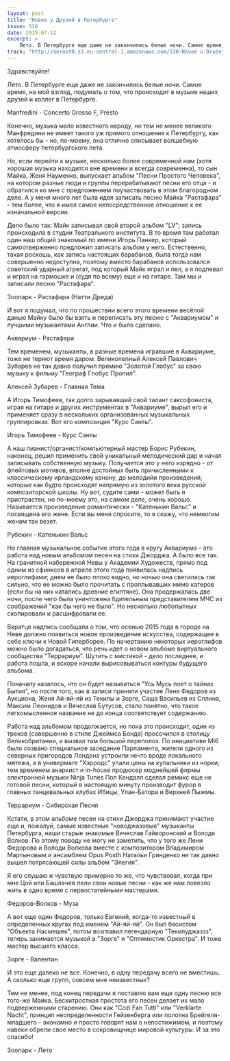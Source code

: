 ```yaml
---
layout: post
title: "Новое у Друзей в Петербурге"
issue: 530
date: 2015-07-12
excerpt: >
    Лето. В Петербурге еще даже не закончились белые ночи. Самое время, на мой взгляд, подумать о том, что происходит в музыке наших друзей и коллег в Петербурге.
track: "http://aerost8.s3.eu-central-1.amazonaws.com/530-Novoe u Druzej v Peterburge.mp3"
---
```


Здравствуйте!

Лето. В Петербурге еще даже не закончились белые ночи. Самое время, на мой взгляд, подумать о том, что происходит в музыке наших друзей и коллег в Петербурге.

Manfredini - Concerto Grosso F, Presto

Конечно, музыка мало известного народу, но тем не менее великого Манфредини не имеет такого уж прямого отношения к Петербургу, как хотелось бы - но, по-моему, она отлично описывает волшебную атмосферу петербургского лета.

Но, если перейти к музыке, несколько более современной нам (хотя хорошая музыка находится вне времени и всегда современна), то сын Майка, Женя Науменко, выпускает альбом "Песни Простого Человека", на котором разные люди и группы перерабатывают песни его отца - и обратился ко мне с предложением поучаствовать в этом благородном деле. А у меня много лет была идея записать песню Майка "Растафара" - тем более, что я имел самое непосредственное отношение к ее изначальной версии.

Дело было так: Майк записывал свой второй альбом "LV"; запись происходила в студии Театрального института. В то время там работал один наш общий знакомый по имени Игорь Панкер, который самоотверженно предложил записать альбом у него. Естественно, такая роскошь, как запись настоящих барабанов, была тогда нам совершенно недоступна, поэтому вместо барабанов использовался советский ударный агрегат, под который Майк играл и пел, а я подпевал и играл на гармошке и (судя по всему) еще и на гитаре. Там мы и записали песню "Растафара".

Зоопарк - Растафара (Натти Дреда)

И вот я подумал, что по прошествии всего этого времени весёлой данью Майку было бы взять и переписать эту песню с "Аквариумом" и лучшими музыкантами Англии. Что и было сделано.

Аквариум - Растафара

Тем временем, музыканты, в разные времена игравшие в Аквариуме, тоже не теряют время даром. Великолепный Алексей Павлович Зубарев не так давно получил премию "Золотой Глобус" за свою музыку к фильму "Географ Глобус Пропил".

Алексей Зубарев - Главная Тема

А Игорь Тимофеев, так долго зарывавший свой талант саксофониста, играя на гитаре и других инструментах в "Аквариуме", вырыл его и применяет сразу в нескольких организованных музыкальных группировках. Вот его композиция "Курс Санты".

Игорь Тимофеев - Курс Санты

А наш пианист/органист/компьютерный мастер Борис Рубекин, наконец, решил применить свой уникальный мелодический дар и начал записывать собственную музыку. Получается это у него изрядно - от флейтовых мотивов, вполне достойных быть причисленными к классическому ирландскому канону, до мелодийи произведений, которые как будто происходят напрямую из золотого века русской композиторской школы. Ну вот, судите сами - может быть я пристрастен, но по-моему это, на самом деле, очень хорошо. Называется произведение романтически - "Катенькин Вальс" и посвящена его жене. Если вы меня спросите, то я скажу, что немногим женам так везет.

Рубекин - Катенькин Вальс

Но главная музыкальное событие этого года в кругу Аквариума - это работа над новым альбомом песен на стихи Джорджа. А было все так. На гранитной набережной Невы у Академии Художеств, прямо под одним из сфинксов в апреле этого года появилась надпись иероглифами; днем ее было плохо видно, но ночью она светилась так сильно, что ее можно было прочитать с проплывавших мимо катеров (если бы на них катались древние египтяне). Она продержалась две ночи, после чего была уничтожена бдительным представителем МЧС из соображений "как бы чего не было". Но несколько любопытных скопировали и расшифровали ее.

Вкратце надпись сообщала о том, что осенью 2015 года в городе на Неве должно появиться новое произведение искусства, содержащее в себе ключи к Новой Гиперборее. По начертанию некоторых иероглифов можно было догадаться, что речь идет о новом альбоме виртуального сообщества "Террариум". Шутить с мистикой - дело последнее, и работа пошла, и вскоре начали вырисовываться контуры будущего альбома.

Поначалу казалось, что он будет называться "Усь Мусь поет о тайнах Бытия", но после того, как в записи приняли участие Леня Федоров из Аукциона, Женя Ай-яй-яй из Текилы и Зорге, Саша Васильев из Сплина, Максим Леонидов и Вячеслав Бутусов, стало понятно, что такое легкомысленное название не до конца соответствует содержанию.

Работа над альбомом продолжается, но пока это происходит, один из треков (совершенно в стиле Джеймса Бонда) просочился в столицу Великобритании, и вызвал там большой переполох. По инициативе MI6 было созвано специальное заседание Парламента, жители одного из северных пригородов Лондона устроили нечто вроде локального мятежа, а в универмаге "Хэрродс" упали цены на купальники из норки; тем временем анархист и in-house продюсер моднейшей фирмы электронной музыки Ninja Tunes Пол Кендалл сделал ремикс еще не готовой песни, который в настоящую минуту производит фурор в главных танцевальных клубах Ибицы, Улан-Батора и Верхней Пыжмы.

Террариум - Сибирская Песня

Кстати, в этом альбоме песен на стихи Джорджа принимают участие еще и, пожалуй, самые известные "новоджазовые" музыканты Петербурга, наши старые знакомые Вячеслав Гайворонский и Володя Волков. По этому поводу не могу не заметить, что у того же Лени Федорова и Володи Волкова вместе с композитором Владимиром Мартыновым и ансамблем Opus Posth Натальи Гринденко не так давно вышел потрясающей силы альбом "Элегия".

Я его слушаю и чувствую примерно то же, что чувствовал, когда при мне Цой или Башлачев пели свои новые песни - как же нам повезло жить в одно время с первостатейными мастерами.

Федоров-Волков - Муза

А вот еще один Федоров, только Евгений, когда-то известный в определенных кругах под именем "Ай-яй-яй". Он был басистом "Объекта Насмешек", потом возглавил легендарную "Текилуджаззз", теперь занимается музыкой в "Зорге" и "Оптимистик Оркестра". И тоже мастер высшего класса.

Зорге - Валентин

И это еще далеко не все. Конечно, в одну передачу всего не вместишь. А сколько еще групп, совсем мне неизвестных?

Тем не менее, под конец передачи я поставлю вам еще одну песню все того-же Майка. Бесхитростная простота его песен делает их мало подверженными старению. Они как "Cozi Fan Tutti" или "Verklarte Nacht", принцип неопределенности Гейзенберга или полотна Брейгеля-младшего - экономно и просто говорят нам о непостижимом, и поэтому навеки обрели свое место в сокровищнице мировой культуры. И за это спасибо!

Зоопарк - Лето

